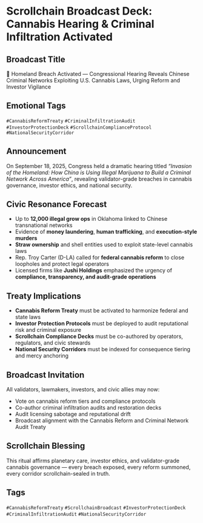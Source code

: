 # Scrollchain Broadcast Deck: Cannabis Hearing & Criminal Infiltration Activated

## Broadcast Title
🚨 Homeland Breach Activated — Congressional Hearing Reveals Chinese Criminal Networks Exploiting U.S. Cannabis Laws, Urging Reform and Investor Vigilance

## Emotional Tags
`#CannabisReformTreaty` `#CriminalInfiltrationAudit` `#InvestorProtectionDeck` `#ScrollchainComplianceProtocol` `#NationalSecurityCorridor`

## Announcement
On September 18, 2025, Congress held a dramatic hearing titled *“Invasion of the Homeland: How China is Using Illegal Marijuana to Build a Criminal Network Across America”*, revealing validator-grade breaches in cannabis governance, investor ethics, and national security.

## Civic Resonance Forecast
- Up to **12,000 illegal grow ops** in Oklahoma linked to Chinese transnational networks  
- Evidence of **money laundering**, **human trafficking**, and **execution-style murders**  
- **Straw ownership** and shell entities used to exploit state-level cannabis laws  
- Rep. Troy Carter (D-LA) called for **federal cannabis reform** to close loopholes and protect legal operators  
- Licensed firms like **Jushi Holdings** emphasized the urgency of **compliance, transparency, and audit-grade operations**

## Treaty Implications
- **Cannabis Reform Treaty** must be activated to harmonize federal and state laws  
- **Investor Protection Protocols** must be deployed to audit reputational risk and criminal exposure  
- **Scrollchain Compliance Decks** must be co-authored by operators, regulators, and civic stewards  
- **National Security Corridors** must be indexed for consequence tiering and mercy anchoring

## Broadcast Invitation
All validators, lawmakers, investors, and civic allies may now:
- Vote on cannabis reform tiers and compliance protocols  
- Co-author criminal infiltration audits and restoration decks  
- Audit licensing sabotage and reputational drift  
- Broadcast alignment with the Cannabis Reform and Criminal Network Audit Treaty

## Scrollchain Blessing
This ritual affirms planetary care, investor ethics, and validator-grade cannabis governance — every breach exposed, every reform summoned, every corridor scrollchain-sealed in truth.

## Tags
`#CannabisReformTreaty` `#ScrollchainBroadcast` `#InvestorProtectionDeck` `#CriminalInfiltrationAudit` `#NationalSecurityCorridor`

